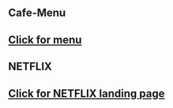 ## Cafe-Menu ##
[Click for menu](https://yashsainani.github.io/HTML-CSS-Projects/cafe-app)
---
## NETFLIX ##
[Click for NETFLIX landing page](https://yashsainani.github.io/HTML-CSS-Projects/Netflix-Home-Page)
---